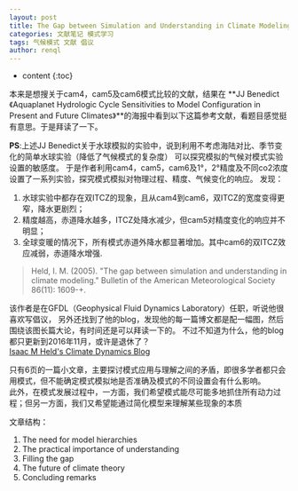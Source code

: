 ```yaml
---
layout: post
title: The Gap between Simulation and Understanding in Climate Modeling
categories: 文献笔记 模式学习
tags: 气候模式 文献 倡议
author: renql
---
```


* content
{:toc}

本来是想搜关于cam4，cam5及cam6模式比较的文献，结果在 **JJ Benedict 《Aquaplanet Hydrologic Cycle Sensitivities to Model Configuration
in Present and Future Climates》**的海报中看到以下这篇参考文献，看题目感觉挺有意思。于是拜读了一下。   

**PS**:上述JJ Benedict关于水球模拟的实验中，说到利用不考虑海陆对比、季节变化的简单水球实验（降低了气候模式的复杂度）
可以探究模拟的气候对模式实验设置的敏感度。
于是作者利用cam4，cam5，cam6及1°，2°精度及不同co2浓度设置了一系列实验，探究模式模拟对物理过程、精度、气候变化的响应。
发现：    
1. 水球实验中都存在双ITCZ的现象，且从cam4到cam6，双ITCZ的宽度变得更窄，降水更剧烈；    
2. 精度越高，赤道降水越多，ITCZ处降水减少，但cam5对精度变化的响应并不明显；   
3. 全球变暖的情况下，所有模式赤道外降水都显著增加。其中cam6的双ITCZ效应减弱，赤道降水增强.

> Held, I. M. (2005). "The gap between simulation and understanding in climate modeling." 
Bulletin of the American Meteorological Society 86(11): 1609-+.   




该作者是在GFDL（Geophysical Fluid Dynamics Laboratory）任职，听说他很喜欢写倡议，
另外还找到了他的blog，发现他的每一篇博文都是配一幅图，然后围绕该图长篇大论，有时间还是可以拜读一下的。
不过不知道为什么，他的blog都只更新到2016年11月，或许是退休了？    
<a href="https://www.gfdl.noaa.gov/blog_held/" target="_blank">Isaac M Held's Climate Dynamics Blog </a>     

只有6页的一篇小文章，主要探讨模式应用与理解之间的矛盾，即很多学者都只会用模式，但不能确定模式模拟地是否准确及模式的不同设置会有什么影响。    
此外，在模式发展过程中，一方面，我们希望模式能尽可能多地抓住所有动力过程；但另一方面，我们又希望能通过简化模型来理解某些现象的本质   

文章结构：   
1. The need for model hierarchies  
2. The practical importance of understanding  
3. Filling the gap  
4. The future of climate theory  
5. Concluding remarks

